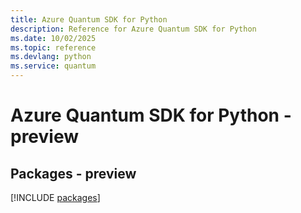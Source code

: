 ```yaml
---
title: Azure Quantum SDK for Python
description: Reference for Azure Quantum SDK for Python
ms.date: 10/02/2025
ms.topic: reference
ms.devlang: python
ms.service: quantum
---
```

# Azure Quantum SDK for Python - preview
## Packages - preview
[!INCLUDE [packages](quantum-index.md)]